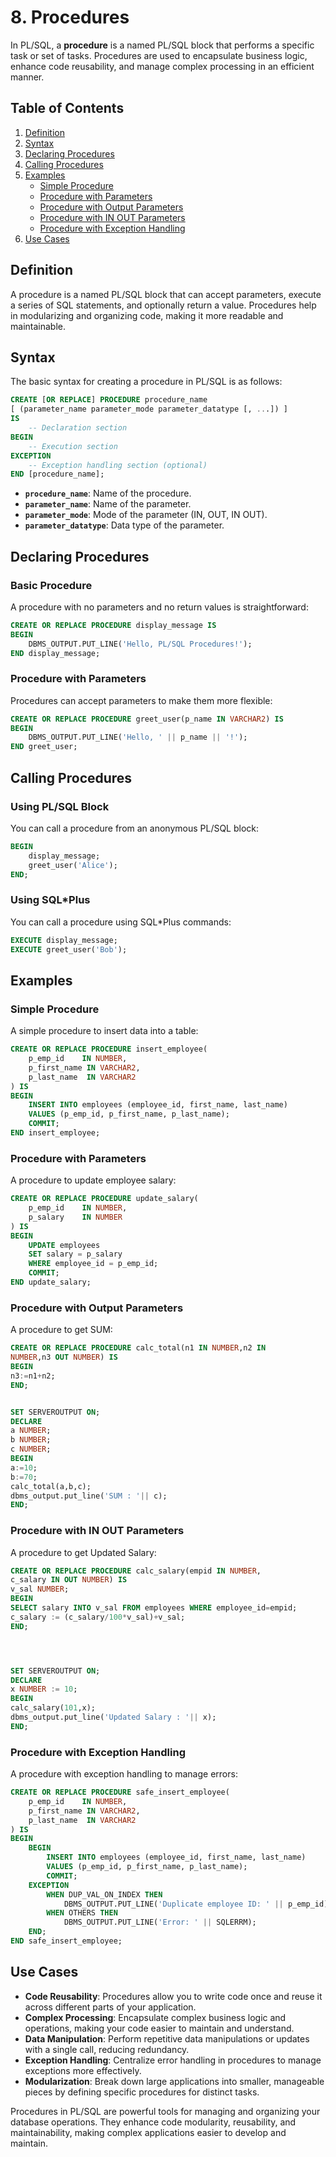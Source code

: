 # 8. Procedures

In PL/SQL, a **procedure** is a named PL/SQL block that performs a specific task or set of tasks. Procedures are used to encapsulate business logic, enhance code reusability, and manage complex processing in an efficient manner.

## Table of Contents

1. [Definition](#definition)
2. [Syntax](#syntax)
3. [Declaring Procedures](#declaring-procedures)
4. [Calling Procedures](#calling-procedures)
5. [Examples](#examples)
    - [Simple Procedure](#simple-procedure)
    - [Procedure with Parameters](#procedure-with-parameters)
    - [Procedure with Output Parameters](#procedure-with-output-parameters)
    - [Procedure with IN OUT Parameters](#Procedure-with-IN-OUT-Parameters)
    - [Procedure with Exception Handling](#procedure-with-exception-handling)
6. [Use Cases](#use-cases)

## Definition

A procedure is a named PL/SQL block that can accept parameters, execute a series of SQL statements, and optionally return a value. Procedures help in modularizing and organizing code, making it more readable and maintainable.

## Syntax

The basic syntax for creating a procedure in PL/SQL is as follows:

```sql
CREATE [OR REPLACE] PROCEDURE procedure_name
[ (parameter_name parameter_mode parameter_datatype [, ...]) ]
IS
    -- Declaration section
BEGIN
    -- Execution section
EXCEPTION
    -- Exception handling section (optional)
END [procedure_name];
```

- **`procedure_name`**: Name of the procedure.
- **`parameter_name`**: Name of the parameter.
- **`parameter_mode`**: Mode of the parameter (IN, OUT, IN OUT).
- **`parameter_datatype`**: Data type of the parameter.

## Declaring Procedures

### Basic Procedure

A procedure with no parameters and no return values is straightforward:

```sql
CREATE OR REPLACE PROCEDURE display_message IS
BEGIN
    DBMS_OUTPUT.PUT_LINE('Hello, PL/SQL Procedures!');
END display_message;
```

### Procedure with Parameters

Procedures can accept parameters to make them more flexible:

```sql
CREATE OR REPLACE PROCEDURE greet_user(p_name IN VARCHAR2) IS
BEGIN
    DBMS_OUTPUT.PUT_LINE('Hello, ' || p_name || '!');
END greet_user;
```

## Calling Procedures

### Using PL/SQL Block

You can call a procedure from an anonymous PL/SQL block:

```sql
BEGIN
    display_message;
    greet_user('Alice');
END;
```

### Using SQL*Plus

You can call a procedure using SQL*Plus commands:

```sql
EXECUTE display_message;
EXECUTE greet_user('Bob');
```

## Examples

### Simple Procedure

A simple procedure to insert data into a table:

```sql
CREATE OR REPLACE PROCEDURE insert_employee(
    p_emp_id    IN NUMBER,
    p_first_name IN VARCHAR2,
    p_last_name  IN VARCHAR2
) IS
BEGIN
    INSERT INTO employees (employee_id, first_name, last_name)
    VALUES (p_emp_id, p_first_name, p_last_name);
    COMMIT;
END insert_employee;
```

### Procedure with Parameters

A procedure to update employee salary:

```sql
CREATE OR REPLACE PROCEDURE update_salary(
    p_emp_id    IN NUMBER,
    p_salary    IN NUMBER
) IS
BEGIN
    UPDATE employees
    SET salary = p_salary
    WHERE employee_id = p_emp_id;
    COMMIT;
END update_salary;
```

### Procedure with Output Parameters

A procedure to get SUM:

```sql
CREATE OR REPLACE PROCEDURE calc_total(n1 IN NUMBER,n2 IN
NUMBER,n3 OUT NUMBER) IS
BEGIN
n3:=n1+n2;
END;


SET SERVEROUTPUT ON;
DECLARE
a NUMBER;
b NUMBER;
c NUMBER;
BEGIN
a:=10;
b:=70;
calc_total(a,b,c);
dbms_output.put_line('SUM : '|| c);
END;
```

### Procedure with IN OUT Parameters

A procedure to get Updated Salary:

```sql
CREATE OR REPLACE PROCEDURE calc_salary(empid IN NUMBER,
c_salary IN OUT NUMBER) IS
v_sal NUMBER;
BEGIN
SELECT salary INTO v_sal FROM employees WHERE employee_id=empid;
c_salary := (c_salary/100*v_sal)+v_sal;
END;




SET SERVEROUTPUT ON;
DECLARE
x NUMBER := 10;
BEGIN
calc_salary(101,x);
dbms_output.put_line('Updated Salary : '|| x);
END;
```

### Procedure with Exception Handling

A procedure with exception handling to manage errors:

```sql
CREATE OR REPLACE PROCEDURE safe_insert_employee(
    p_emp_id    IN NUMBER,
    p_first_name IN VARCHAR2,
    p_last_name  IN VARCHAR2
) IS
BEGIN
    BEGIN
        INSERT INTO employees (employee_id, first_name, last_name)
        VALUES (p_emp_id, p_first_name, p_last_name);
        COMMIT;
    EXCEPTION
        WHEN DUP_VAL_ON_INDEX THEN
            DBMS_OUTPUT.PUT_LINE('Duplicate employee ID: ' || p_emp_id);
        WHEN OTHERS THEN
            DBMS_OUTPUT.PUT_LINE('Error: ' || SQLERRM);
    END;
END safe_insert_employee;
```

## Use Cases

- **Code Reusability**: Procedures allow you to write code once and reuse it across different parts of your application.
- **Complex Processing**: Encapsulate complex business logic and operations, making your code easier to maintain and understand.
- **Data Manipulation**: Perform repetitive data manipulations or updates with a single call, reducing redundancy.
- **Exception Handling**: Centralize error handling in procedures to manage exceptions more effectively.
- **Modularization**: Break down large applications into smaller, manageable pieces by defining specific procedures for distinct tasks.

Procedures in PL/SQL are powerful tools for managing and organizing your database operations. They enhance code modularity, reusability, and maintainability, making complex applications easier to develop and maintain.

